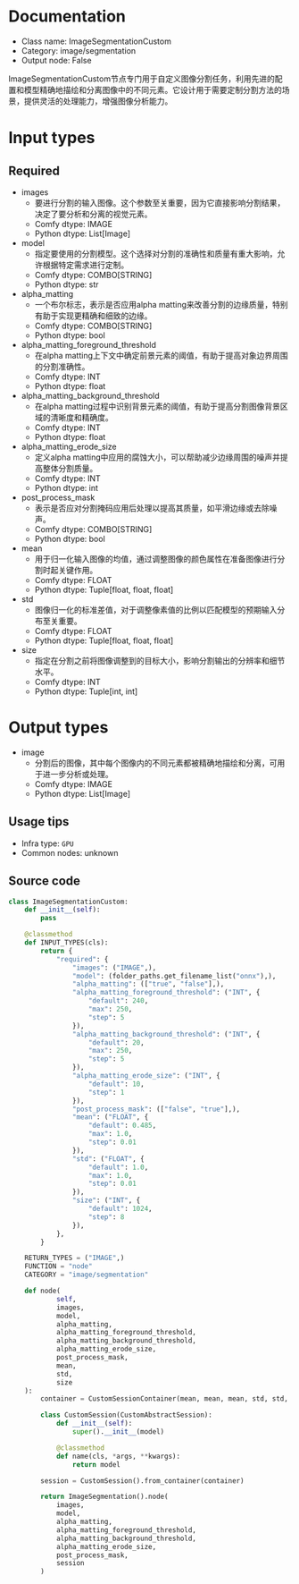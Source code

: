 
# Documentation
- Class name: ImageSegmentationCustom
- Category: image/segmentation
- Output node: False

ImageSegmentationCustom节点专门用于自定义图像分割任务，利用先进的配置和模型精确地描绘和分离图像中的不同元素。它设计用于需要定制分割方法的场景，提供灵活的处理能力，增强图像分析能力。

# Input types
## Required
- images
    - 要进行分割的输入图像。这个参数至关重要，因为它直接影响分割结果，决定了要分析和分离的视觉元素。
    - Comfy dtype: IMAGE
    - Python dtype: List[Image]
- model
    - 指定要使用的分割模型。这个选择对分割的准确性和质量有重大影响，允许根据特定需求进行定制。
    - Comfy dtype: COMBO[STRING]
    - Python dtype: str
- alpha_matting
    - 一个布尔标志，表示是否应用alpha matting来改善分割的边缘质量，特别有助于实现更精确和细致的边缘。
    - Comfy dtype: COMBO[STRING]
    - Python dtype: bool
- alpha_matting_foreground_threshold
    - 在alpha matting上下文中确定前景元素的阈值，有助于提高对象边界周围的分割准确性。
    - Comfy dtype: INT
    - Python dtype: float
- alpha_matting_background_threshold
    - 在alpha matting过程中识别背景元素的阈值，有助于提高分割图像背景区域的清晰度和精确度。
    - Comfy dtype: INT
    - Python dtype: float
- alpha_matting_erode_size
    - 定义alpha matting中应用的腐蚀大小，可以帮助减少边缘周围的噪声并提高整体分割质量。
    - Comfy dtype: INT
    - Python dtype: int
- post_process_mask
    - 表示是否应对分割掩码应用后处理以提高其质量，如平滑边缘或去除噪声。
    - Comfy dtype: COMBO[STRING]
    - Python dtype: bool
- mean
    - 用于归一化输入图像的均值，通过调整图像的颜色属性在准备图像进行分割时起关键作用。
    - Comfy dtype: FLOAT
    - Python dtype: Tuple[float, float, float]
- std
    - 图像归一化的标准差值，对于调整像素值的比例以匹配模型的预期输入分布至关重要。
    - Comfy dtype: FLOAT
    - Python dtype: Tuple[float, float, float]
- size
    - 指定在分割之前将图像调整到的目标大小，影响分割输出的分辨率和细节水平。
    - Comfy dtype: INT
    - Python dtype: Tuple[int, int]

# Output types
- image
    - 分割后的图像，其中每个图像内的不同元素都被精确地描绘和分离，可用于进一步分析或处理。
    - Comfy dtype: IMAGE
    - Python dtype: List[Image]


## Usage tips
- Infra type: `GPU`
- Common nodes: unknown


## Source code
```python
class ImageSegmentationCustom:
    def __init__(self):
        pass

    @classmethod
    def INPUT_TYPES(cls):
        return {
            "required": {
                "images": ("IMAGE",),
                "model": (folder_paths.get_filename_list("onnx"),),
                "alpha_matting": (["true", "false"],),
                "alpha_matting_foreground_threshold": ("INT", {
                    "default": 240,
                    "max": 250,
                    "step": 5
                }),
                "alpha_matting_background_threshold": ("INT", {
                    "default": 20,
                    "max": 250,
                    "step": 5
                }),
                "alpha_matting_erode_size": ("INT", {
                    "default": 10,
                    "step": 1
                }),
                "post_process_mask": (["false", "true"],),
                "mean": ("FLOAT", {
                    "default": 0.485,
                    "max": 1.0,
                    "step": 0.01
                }),
                "std": ("FLOAT", {
                    "default": 1.0,
                    "max": 1.0,
                    "step": 0.01
                }),
                "size": ("INT", {
                    "default": 1024,
                    "step": 8
                }),
            },
        }

    RETURN_TYPES = ("IMAGE",)
    FUNCTION = "node"
    CATEGORY = "image/segmentation"

    def node(
            self,
            images,
            model,
            alpha_matting,
            alpha_matting_foreground_threshold,
            alpha_matting_background_threshold,
            alpha_matting_erode_size,
            post_process_mask,
            mean,
            std,
            size
    ):
        container = CustomSessionContainer(mean, mean, mean, std, std, std, size, size)

        class CustomSession(CustomAbstractSession):
            def __init__(self):
                super().__init__(model)

            @classmethod
            def name(cls, *args, **kwargs):
                return model

        session = CustomSession().from_container(container)

        return ImageSegmentation().node(
            images,
            model,
            alpha_matting,
            alpha_matting_foreground_threshold,
            alpha_matting_background_threshold,
            alpha_matting_erode_size,
            post_process_mask,
            session
        )

```
